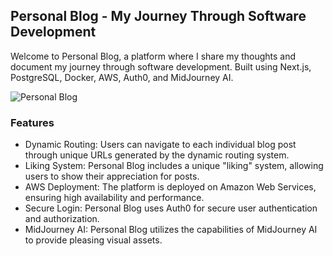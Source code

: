 ## Personal Blog - My Journey Through Software Development

Welcome to Personal Blog, a platform where I share my thoughts and document my journey through software development. Built using Next.js, PostgreSQL, Docker, AWS, Auth0, and MidJourney AI.

![Personal Blog](https://res.cloudinary.com/dhjvvkko0/image/upload/v1676051388/Screen_Shot_2023-02-10_at_12.49.35_PM_mukpmw.jpg)

### Features
* Dynamic Routing: Users can navigate to each individual blog post through unique URLs generated by the dynamic routing system.
* Liking System: Personal Blog includes a unique "liking" system, allowing users to show their appreciation for posts.
* AWS Deployment: The platform is deployed on Amazon Web Services, ensuring high availability and performance.
* Secure Login: Personal Blog uses Auth0 for secure user authentication and authorization.
* MidJourney AI: Personal Blog utilizes the capabilities of MidJourney AI to provide pleasing visual assets.